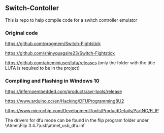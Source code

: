 ## Switch-Contoller
This is repo to help compile code for a switch controller emulator

### Original code
https://github.com/progmem/Switch-Fightstick

https://github.com/shinyquagsire23/Switch-Fightstick

https://github.com/abcminiuser/lufa/releases (only the folder with the title LUFA is required to be in the project)

### Compiling and Flashing in Windows 10
https://infernoembedded.com/products/avr-tools/release

https://www.arduino.cc/en/Hacking/DFUProgramming8U2

https://www.microchip.com/DevelopmentTools/ProductDetails/PartNO/FLIP

The drivers for dfu mode can be found in the flip program folder under \Atmel\Flip 3.4.7\usb\atmel_usb_dfu.inf
